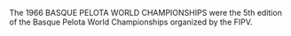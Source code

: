 The 1966 BASQUE PELOTA WORLD CHAMPIONSHIPS were the 5th edition of the Basque Pelota World Championships organized by the FIPV.
